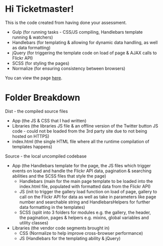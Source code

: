 # Hi Ticketmaster!

This is the code created from having done your assessment.

- Gulp (for running tasks - CSS/JS compiling, Handlebars template running & watchers)
- Handlebars (for templating & allowing for dynamic data handling, as well as data formatting)
- jQuery (for triggering the template code on load of page & AJAX calls to Flickr API)
- SCSS (for styling the pages)
- Normalize (for ensuring consistency between browsers)

You can view the page [here](https://rawgit.com/timreaper/Ticketmaster/master/dist/index.html).

# Folder Breakdown

Dist - the compiled source files
- App (the JS & CSS that I had written)
- Libraries (the libraries JS file & an offline version of the Twitter button JS code - could not be loaded from the 3rd party site due to not being hosted on HTTPS)
- index.html (the single HTML file where all the runtime compilation of templates happens)

Source - the local uncompiled codebase
- App (the Handlebars template for the page, the JS files which trigger events on load and handle the Flickr API data, pagination & searching abilities and the SCSS files that style the page)
    - Handlebars (main for the main page template to be loaded into the index.html file, populated with formatted data from the Flickr API)
    - JS (init to trigger the gallery load function on load of page, gallery to call on the Flickr API for data as well as take in parameters like page number and searchable string and HandlebarsHelpers for further data formatting in the templates)
    - SCSS (split into 3 folders for modules e.g. the gallery, the header, the pagination, pages & helpers e.g. mixins, global variables and utility classes)
- Libraries (the vendor code segments brought in)
    - CSS (Normalize to help improve cross-browser performance)
    - JS (Handlebars for the templating ability & jQuery)